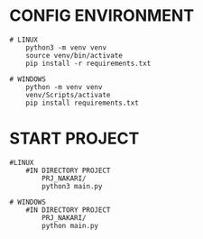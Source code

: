 # CONFIG ENVIRONMENT
    # LINUX
        python3 -m venv venv
        source venv/bin/activate
        pip install -r requirements.txt

    # WINDOWS
        python -m venv venv
        venv/Scripts/activate
        pip install requirements.txt

# START PROJECT
    #LINUX
        #IN DIRECTORY PROJECT
            PRJ_NAKARI/
            python3 main.py
    
    # WINDOWS
        #IN DIRECTORY PROJECT
            PRJ_NAKARI/
            python main.py
            